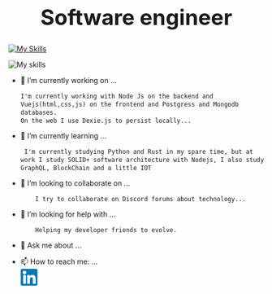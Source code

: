 <h1 style="font-size: 42px;text-align: center;">Software engineer</h1>

[![My Skills](https://skillicons.dev/icons?i=linux,docker,python,rust,nodejs,typescript,js,html,css,vuejs,mongodb,postgres,mysql,prisma)](https://skillicons.dev)

![My skills](https://github-readme-stats.vercel.app/api/top-langs/?username=theluposki&layout=compact&langs_count=16&theme=dark%22)

- 🔭 I’m currently working on ...
  <!-- 🔭 Atualmente estou trabalhando em... -->
      I'm currently working with Node Js on the backend and Vuejs(html,css,js) on the frontend and Postgress and Mongodb databases.
      On the web I use Dexie.js to persist locally...
- 🌱 I’m currently learning ...
  <!--  🌱 Estou aprendendo... -->
       I'm currently studying Python and Rust in my spare time, but at work I study SOLID+ software architecture with Nodejs, I also study GraphQL, BlockChain and a little IOT
- 👯 I’m looking to collaborate on ...
  <!-- 👯  Procuro colaborar...-->
          I try to collaborate on Discord forums about technology...
- 🤔 I’m looking for help with ...
  <!-- 🤔 Estou procurando ajuda com... -->
          Helping my developer friends to evolve.
- 💬 Ask me about ...
<!-- 💬 Pergunte-me sobre ... -->
- 📫 How to reach me: ...
  <!-- - 📫 Como chegar até mim: ... -->
    <a href="https://www.linkedin.com/in/lucas-pereira-238688238/
    ">  
        <img src="assets/linkedin.png" width="33px">
    </a>
